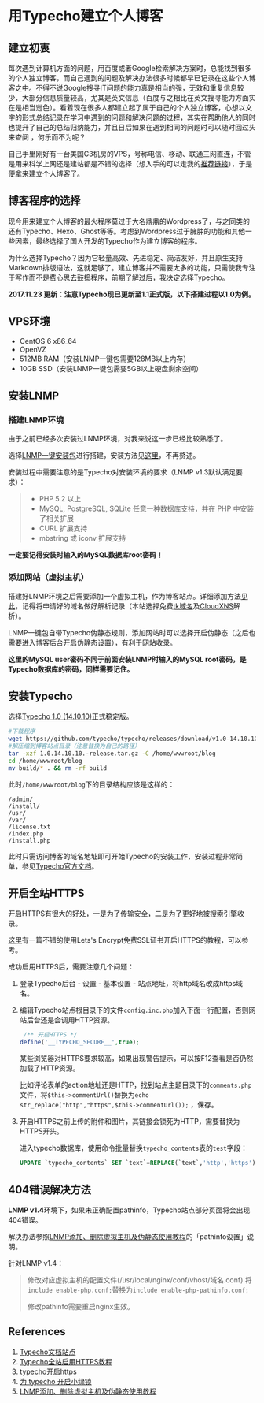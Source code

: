 # 用Typecho建立个人博客

## 建立初衷

每次遇到计算机方面的问题，用百度或者Google检索解决方案时，总能找到很多的个人独立博客，而自己遇到的问题及解决办法很多时候都早已记录在这些个人博客之中。不得不说Google搜寻IT问题的能力真是相当的强，无效和重复信息较少，大部分信息质量较高，尤其是英文信息（百度与之相比在英文搜寻能力方面实在是相当逊色）。看着现在很多人都建立起了属于自己的个人独立博客，心想以文字的形式总结记录在学习中遇到的问题和解决问题的过程，其实在帮助他人的同时也提升了自己的总结归纳能力，并且日后如果在遇到相同的问题时可以随时回过头来查阅 ，何乐而不为呢？

自己手里刚好有一台美国C3机房的VPS，号称电信、移动、联通三网直连，不管是用来科学上网还是建站都是不错的选择（想入手的可以走我的[推荐链接](https://manage.hostdare.com/aff.php?aff=346)），于是便拿来建立个人博客了。

## 博客程序的选择

现今用来建立个人博客的最火程序莫过于大名鼎鼎的Wordpress了，与之同类的还有Typecho、Hexo、Ghost等等。考虑到Wordpress过于臃肿的功能和其他一些因素，最终选择了国人开发的Typecho作为建立博客的程序。

为什么选择Typecho？因为它轻量高效、先进稳定、简洁友好，并且原生支持Markdown排版语法，这就足够了。建立博客并不需要太多的功能，只需使我专注于写作而不是费心思去鼓捣程序，前期了解过后，我决定选择Typecho。

**2017.11.23 更新：注意Typecho现已更新至1.1正式版，以下搭建过程以1.0为例。**

## VPS环境

- CentOS 6 x86_64
- OpenVZ
- 512MB RAM（安装LNMP一键包需要128MB以上内存）
- 10GB SSD（安装LNMP一键包需要5GB以上硬盘剩余空间）

## 安装LNMP

### 搭建LNMP环境

由于之前已经多次安装过LNMP环境，对我来说这一步已经比较熟悉了。

选择[LNMP一键安装包](https://lnmp.org/)进行搭建，安装方法见[这里](https://lnmp.org/install.html)，不再赘述。

安装过程中需要注意的是Typecho对安装环境的要求（LNMP v1.3默认满足要求）：

> - PHP 5.2 以上
> - MySQL, PostgreSQL, SQLite 任意一种数据库支持，并在 PHP 中安装了相关扩展
> - CURL 扩展支持
> - mbstring 或 iconv 扩展支持

**一定要记得安装时输入的MySQL数据库root密码！**

### 添加网站（虚拟主机）

搭建好LNMP环境之后需要添加一个虚拟主机，作为博客站点。详细添加方法[见此](https://lnmp.org/faq/lnmp-vhost-add-howto.html)，记得将申请好的域名做好解析记录（本站选择免费[tk域名](http://www.dot.tk)及[CloudXNS](www.cloudxns.net)解析）。

LNMP一键包自带Typecho伪静态规则，添加网站时可以选择开启伪静态（之后也需要进入博客后台开启伪静态设置），有利于网站收录。

**这里的MySQL user密码不同于前面安装LNMP时输入的MySQL root密码，是Typecho数据库的密码，同样需要记住。**

## 安装Typecho

选择[Typecho 1.0 (14.10.10)](http://typecho.org/download)正式稳定版。 

```bash
#下载程序
wget https://github.com/typecho/typecho/releases/download/v1.0-14.10.10-release/1.0.14.10.10.-release.tar.gz
#解压缩到博客站点目录（注意替换为自己的路径）
tar -xzf 1.0.14.10.10.-release.tar.gz -C /home/wwwroot/blog
cd /home/wwwroot/blog
mv build/* . && rm -rf build
```

此时`/home/wwwroot/blog`下的目录结构应该是这样的：

```
/admin/
/install/
/usr/
/var/
/license.txt  
/index.php
/install.php
```

此时只需访问博客的域名地址即可开始Typecho的安装工作，安装过程非常简单，参见[Typecho官方文档](http://docs.typecho.org/install)。

## 开启全站HTTPS

开启HTTPS有很大的好处，一是为了传输安全，二是为了更好地被搜索引擎收录。

[这里](https://www.bakumon.me/p/typecho-ssl-https.html)有一篇不错的使用Lets's Encrypt免费SSL证书开启HTTPS的教程，可以参考。

成功启用HTTPS后，需要注意几个问题：

1. 登录Typecho后台 - 设置 - 基本设置 - 站点地址，将http域名改成https域名。

2. 编辑Typecho站点根目录下的文件`config.inc.php`加入下面一行配置，否则网站后台还是会调用HTTP资源。

   ```php
    /** 开启HTTPS */
   define('__TYPECHO_SECURE__',true);
   ```

   某些浏览器对HTTPS要求较高，如果出现警告提示，可以按F12查看是否仍然加载了HTTP资源。

   比如评论表单的action地址还是HTTP，找到站点主题目录下的`comments.php`文件，将`$this->commentUrl()`替换为`echo str_replace("http","https",$this->commentUrl());` ，保存。

3. 开启HTTPS之前上传的附件和图片，其链接会锁死为HTTP，需要替换为HTTPS开头。

   进入typecho数据库，使用命令批量替换`typecho_contents`表的`test`字段：

   ```sql
   UPDATE `typecho_contents` SET `text`=REPLACE(`text`,'http','https')
   ```


## 404错误解决方法

**LNMP v1.4**环境下，如果未正确配置pathinfo，Typecho站点部分页面将会出现404错误。

解决办法参照[LNMP添加、删除虚拟主机及伪静态使用教程](https://lnmp.org/faq/lnmp-vhost-add-howto.html)的「pathinfo设置」说明。

针对LNMP v1.4：

> 修改对应虚拟主机的配置文件(/usr/local/nginx/conf/vhost/域名.conf)
> 将```include enable-php.conf;```替换为```include enable-php-pathinfo.conf;```
>
> 修改pathinfo需要重启nginx生效。

## References

1. [Typecho文档站点](http://docs.typecho.org/doku.php)
2. [Typecho全站启用HTTPS教程](https://faq.xiaoz.me/archives/64.html)
3. [typecho开启https](https://zlfzy.com/note/6.html)
4. [为 typecho 开启小绿锁](https://www.bakumon.me/p/typecho-ssl-https.html)
5. [LNMP添加、删除虚拟主机及伪静态使用教程](https://lnmp.org/faq/lnmp-vhost-add-howto.html)